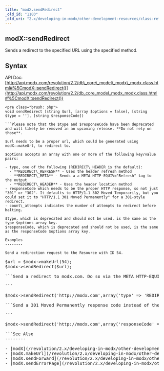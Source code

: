 ```yaml
---
title: "modX.sendRedirect"
_old_id: "1103"
_old_uri: "2.x/developing-in-modx/other-development-resources/class-reference/modx/modx.sendredirect"
---
```


modX::sendRedirect
------------------

Sends a redirect to the specified URL using the specified method.

**Syntax**
----------

API Doc: [http://api.modx.com/revolution/2.2/db\_core\_model\_modx\_modx.class.html#%5CmodX::sendRedirect()](http://api.modx.com/revolution/2.2/db_core_model_modx_modx.class.html#%5CmodX::sendRedirect())

```
<pre class="brush: php">
void sendRedirect (string $url, [array $options = false], [string $type = ''], [string $responseCode])

```Please note that the $type and $responseCode have been deprecated and will likely be removed in an upcoming release. **Do not rely on those**.

$url needs to be a proper url, which could be generated using modX::makeUrl, to redirect to.

$options accepts an array with one or more of the following key/value pairs:

- type, one of the following (REDIRECT\_HEADER is the default): 
  - **REDIRECT\_REFRESH** - Uses the header refresh method
  - **REDIRECT\_META** - Sends a a META HTTP-EQUIV="Refresh" tag to the output
  - **REDIRECT\_HEADER** - Uses the header location method
- responseCode which needs to be the proper HTTP response, so not just "301" or "302". It defaults to HTTP/1.1 302 Moved Temporarily, but you could set it to "HTTP/1.1 301 Moved Permanently" for a 301-style redirect.
- count\_attempts indicates the number of attempts to redirect before halting.

$type, which is deprecated and should not be used, is the same as the type $options array key.   
$responseCode, which is deprecated and should not be used, is the same as the responseCode $options array key.

Examples
--------

Send a redirection request to the Resource with ID 54.

```
<pre class="brush: php">
$url = $modx->makeUrl(54);
$modx->sendRedirect($url);

```Send a redirect to modx.com. Do so via the META HTTP-EQUIV refresh tag.

```
<pre class="brush: php">
$modx->sendRedirect('http://modx.com',array('type' => 'REDIRECT_META'));

```Send a 301 Moved Permanently response code instead of the default 302 Moved Temporarily response code.

```
<pre class="brush: php">
$modx->sendRedirect('http://modx.com',array('responseCode' => 'HTTP/1.1 301 Moved Permanently'));

```See Also
--------

- [modX](/revolution/2.x/developing-in-modx/other-development-resources/class-reference/modx "modX")
- [modX.makeUrl](/revolution/2.x/developing-in-modx/other-development-resources/class-reference/modx/modx.makeurl "modX.makeUrl")
- [modX.sendForward](/revolution/2.x/developing-in-modx/other-development-resources/class-reference/modx/modx.sendforward "modX.sendForward")
- [modX.sendErrorPage](/revolution/2.x/developing-in-modx/other-development-resources/class-reference/modx/modx.senderrorpage "modX.sendErrorPage")